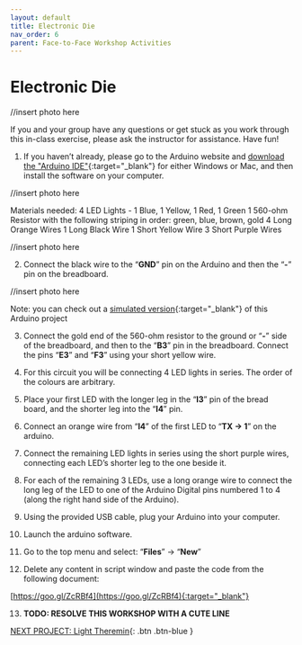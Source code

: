 ```yaml
---
layout: default
title: Electronic Die
nav_order: 6
parent: Face-to-Face Workshop Activities
---
```


# Electronic Die

//insert photo here

If you and your group have any questions or get stuck as you work through this in-class exercise, please ask the instructor for assistance.  Have fun!

1. If you haven’t already, please go to the Arduino website and [download the "Arduino IDE"](https://www.arduino.cc/en/Main/Software){:target="_blank"} for either Windows or Mac, and then install the software on your computer.

//insert photo here

Materials needed:
          4 LED Lights - 1 Blue, 1 Yellow, 1 Red, 1 Green
          1 560-ohm Resistor with the following striping in order: green, blue, brown, gold
          4 Long Orange Wires
          1 Long Black Wire
          1 Short Yellow Wire
          3 Short Purple Wires

//insert photo here

2. Connect the black wire to the “**GND**” pin on the Arduino and then the “**-**” pin on the breadboard.

//insert photo here

Note: you can check out a [simulated version](https://goo.gl/NYzKt4){:target="_blank"} of this Arduino project

3. Connect the gold end of the 560-ohm resistor to the ground or “**-**” side of the breadboard, and then to the “**B3**” pin in the breadboard. Connect the pins “**E3**” and “**F3**” using your short yellow wire.

4. For this circuit you will be connecting 4 LED lights in series. The order of the colours are arbitrary.

5. Place your first LED with the longer leg in the “**I3**” pin of the bread board, and the shorter leg into the “**I4**” pin.

6. Connect an orange wire from “**I4**” of the first LED to “**TX -> 1**” on the arduino.

7. Connect the remaining LED lights in series using the short purple wires, connecting each LED’s shorter leg to the one beside it.

8. For each of the remaining 3 LEDs, use a long orange wire to connect the long leg of the LED to one of the Arduino Digital pins numbered 1 to 4 (along the right hand side of the Arduino).

9. Using the provided USB cable, plug your Arduino into your computer.

10. Launch the arduino software.

11. Go to the top menu and select: “**Files**” -> “**New**”

12. Delete any content in script window and paste the code from the following document:

[https://goo.gl/ZcRBf4](https://goo.gl/ZcRBf4){:target="_blank"}

13. **TODO: RESOLVE THIS WORKSHOP WITH A CUTE LINE**

[NEXT PROJECT: Light Theremin](light_theremin.html){: .btn .btn-blue }
